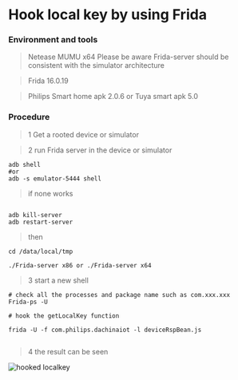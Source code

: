 # Hook local key by using Frida


### Environment and tools

> Netease MUMU x64
> Please be aware Frida-server should be consistent with the simulator architecture

> Frida 16.0.19

> Philips Smart home apk 2.0.6  or Tuya smart apk 5.0 


### Procedure

> 1 Get a rooted device or simulator

> 2 run Frida server in the device or simulator


```
adb shell
#or 
adb -s emulator-5444 shell
```
> if none works

```

adb kill-server
adb restart-server

```
> then


```
cd /data/local/tmp

./Frida-server x86 or ./Frida-server x64
```

> 3 start a new shell

```
# check all the processes and package name such as com.xxx.xxx
Frida-ps -U

# hook the getLocalKey function

frida -U -f com.philips.dachinaiot -l deviceRspBean.js
 
```

> 4 the result can be seen

![hooked localkey]()






